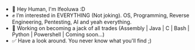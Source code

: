 - 👋 Hey Human, I'm Ifeoluwa :D
- ✊ I’m interested in EVERYTHING (Not joking). OS, Programming, Reverse Engineering, Pentesting, AI and yeah everything.
- 🌱 Working on becoming a jack of all trades (Assembly | Java | C | Bash | Python | Powershell | Coming soon...)
- ✅ Have a look around. You never know what you'll find ;)

<!---
Avasara/Avasara is a ✨ special ✨ repository because its `README.md` (this file) appears on your GitHub profile.
You can click the Preview link to take a look at your changes.
--->
